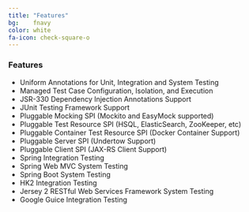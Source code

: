 ```yaml
---
title: "Features"
bg:    fnavy
color: white
fa-icon: check-square-o
---
```


### Features

- Uniform Annotations for Unit, Integration and System Testing
- Managed Test Case Configuration, Isolation, and Execution
- JSR-330 Dependency Injection Annotations Support
- JUnit Testing Framework Support
- Pluggable Mocking SPI (Mockito and EasyMock supported)
- Pluggable Test Resource SPI (HSQL, ElasticSearch, ZooKeeper, etc)
- Pluggable Container Test Resource SPI (Docker Container Support)
- Pluggable Server SPI (Undertow Support)
- Pluggable Client SPI (JAX-RS Client Support)
- Spring Integration Testing
- Spring Web MVC System Testing
- Spring Boot System Testing
- HK2 Integration Testing
- Jersey 2 RESTful Web Services Framework System Testing
- Google Guice Integration Testing
